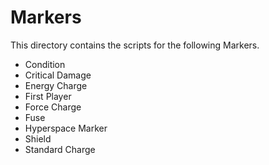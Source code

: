 # Markers

This directory contains the scripts for the following Markers.

* Condition
* Critical Damage
* Energy Charge
* First Player
* Force Charge
* Fuse
* Hyperspace Marker
* Shield
* Standard Charge